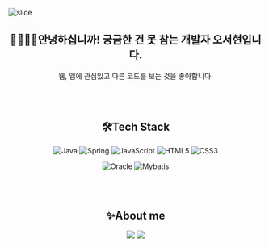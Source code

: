 ![slice](https://capsule-render.vercel.app/api?type=slice&color=auto&height=200&text=서현's%20GitHub&fontAlign=70&rotate=13&fontAlignY=25&desc=&descAlign=70.&descAlignY=40)

<div align=center>

## 👋🙇🏻‍♀️안녕하십니까! 궁금한 건 못 참는 개발자 오서현입니다.<br>
웹, 앱에 관심있고 다른 코드를 보는 것을 좋아합니다.

<br>
<br>

## 🛠️Tech Stack
![Java](https://img.shields.io/badge/java-000000?style=flat&logo=java&logoColor=white)
![Spring](https://img.shields.io/badge/spring-6DB33F?style=flat&logo=spring&logoColor=white)
![JavaScript](https://img.shields.io/badge/javascript-F7DF1E?style=flat&logo=javascript&logoColor=white)
![HTML5](https://img.shields.io/badge/html5-E34F26?style=flat&logo=html5&logoColor=white)
![CSS3](https://img.shields.io/badge/css3-1572B6?style=flat&logo=css3&logoColor=white)

![Oracle](https://img.shields.io/badge/oracle-F80000?style=flat&logo=oracle&logoColor=white)
![Mybatis](https://img.shields.io/badge/mybatis-61DAFB?style=flat&logo=mybatis&logoColor=white)

<br>
<br>

## ✨About me
<a href="https://ohsh.tistory.com/"><img src="https://img.shields.io/badge/tistory-000000?style=flat-square&logo=tistory&logoColor=white&link=(https://ohsh.tistory.com/)https://ohsh.tistory.com/"/></a>
<a href="https://www.notion.so/94ced4db79354c7eafc2020d8a5740e0?pvs=4"><img src="https://img.shields.io/badge/notion-000000?style=flat-square&logo=notion&logoColor=white&link=(https://www.notion.so/94ced4db79354c7eafc2020d8a5740e0?pvs=4)https://www.notion.so/94ced4db79354c7eafc2020d8a5740e0?pvs=4"/></a>


</div>


